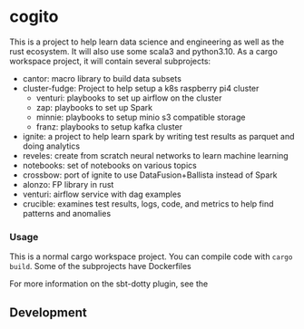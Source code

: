 # cogito

This is a project to help learn data science and engineering as well as the rust ecosystem.  It will
also use some scala3 and python3.10.  As a cargo workspace project, it will contain several subprojects:

- cantor: macro library to build data subsets
- cluster-fudge: Project to help setup a k8s raspberry pi4 cluster
    - venturi: playbooks to set up airflow on the cluster
    - zap: playbooks to set up Spark
    - minnie: playbooks to setup minio s3 compatible storage
    - franz: playbooks to setup kafka cluster
- ignite: a project to help learn spark by writing test results as parquet and doing analytics
- reveles: create from scratch neural networks to learn machine learning
- notebooks: set of notebooks on various topics
- crossbow: port of ignite to use DataFusion+Ballista instead of Spark
- alonzo: FP library in rust
- venturi: airflow service with dag examples
- crucible: examines test results, logs, code, and metrics to help find patterns and anomalies

### Usage

This is a normal cargo workspace project. You can compile code with `cargo build`.  Some of the subprojects have Dockerfiles 

For more information on the sbt-dotty plugin, see the

## Development


